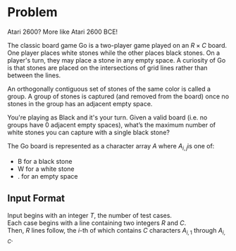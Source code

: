 # Problem

Atari 2600? More like Atari 2600 BCE!

The classic board game Go is a two-player game played on an $R×C$ board. One player places white stones while the other places black stones. On a player's turn, they may place a stone in any empty space. A curiosity of Go is that stones are placed on the intersections of grid lines rather than between the lines.

An orthogonally contiguous set of stones of the same color is called a group. A group of stones is captured (and removed from the board) once no stones in the group has an adjacent empty space.

You're playing as Black and it's your turn. Given a valid board (i.e. no groups have $0$ adjacent empty spaces), what’s the maximum number of white stones you can capture with a single black stone?

The Go board is represented as a character array $A$ where $A_{i,j}$​ is one of:

- B for a black stone
- W for a white stone
- . for an empty space

## Input Format

Input begins with an integer $T$, the number of test cases.  
Each case begins with a line containing two integers $R$ and $C$.  
Then, $R$ lines follow, the $i$-th of which contains $C$ characters $A_{i,1}$​ through $A_{i,C}$​.
